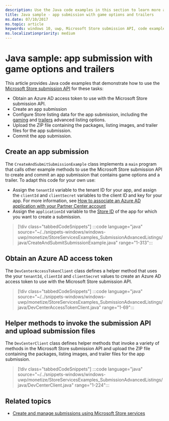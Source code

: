 ```yaml
---
description: Use the Java code examples in this section to learn more about submitting game options and trailers using the Microsoft Store submission API.
title: Java sample - app submission with game options and trailers
ms.date: 07/10/2017
ms.topic: article
keywords: windows 10, uwp, Microsoft Store submission API, code examples, game options, trailers, advanced listings, java
ms.localizationpriority: medium
---
```

# Java sample: app submission with game options and trailers

This article provides Java code examples that demonstrate how to use the [Microsoft Store submission API](create-and-manage-submissions-using-windows-store-services.md) for these tasks:

* Obtain an Azure AD access token to use with the Microsoft Store submission API.
* Create an app submission
* Configure Store listing data for the app submission, including the [gaming](manage-app-submissions.md#gaming-options-object) and [trailers](manage-app-submissions.md#trailer-object) advanced listing options.
* Upload the ZIP file containing the packages, listing images, and trailer files for the app submission.
* Commit the app submission.

<span id="create-app-submission" />

## Create an app submission

The `CreateAndSubmitSubmissionExample` class implements a `main` program that calls other example methods to use the Microsoft Store submission API to create and commit an app submission that contains game options and a trailer. To adapt this code for your own use:

* Assign the `tenantId` variable to the tenant ID for your app, and assign the `clientId` and `clientSecret` variables to the client ID and key for your app. For more information, see [How to associate an Azure AD application with your Partner Center account](create-and-manage-submissions-using-windows-store-services.md#how-to-associate-an-azure-ad-application-with-your-partner-center-account)
* Assign the `applicationId` variable to the [Store ID](in-app-purchases-and-trials.md#store-ids) of the app for which you want to create a submission.

> [!div class="tabbedCodeSnippets"]
:::code language="java" source="~/../snippets-windows/windows-uwp/monetize/StoreServicesExamples_SubmissionAdvancedListings/java/CreateAndSubmitSubmissionExample.java" range="1-313":::

<span id="token" />

## Obtain an Azure AD access token

The `DevCenterAccessTokenClient` class defines a helper method that uses the your `tenantId`, `clientId` and `clientSecret` values to create an Azure AD access token to use with the Microsoft Store submission API.

> [!div class="tabbedCodeSnippets"]
:::code language="java" source="~/../snippets-windows/windows-uwp/monetize/StoreServicesExamples_SubmissionAdvancedListings/java/DevCenterAccessTokenClient.java" range="1-69":::


<span id="utilities" />

## Helper methods to invoke the submission API and upload submission files

The `DevCenterClient` class defines helper methods that invoke a variety of methods in the Microsoft Store submission API and upload the ZIP file containing the packages, listing images, and trailer files for the app submission.

> [!div class="tabbedCodeSnippets"]
:::code language="java" source="~/../snippets-windows/windows-uwp/monetize/StoreServicesExamples_SubmissionAdvancedListings/java/DevCenterClient.java" range="1-224":::

## Related topics

* [Create and manage submissions using Microsoft Store services](create-and-manage-submissions-using-windows-store-services.md)
